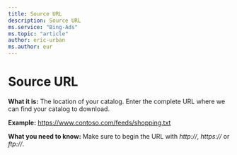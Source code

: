 ```yaml
---
title: Source URL
description: Source URL
ms.service: "Bing-Ads"
ms.topic: "article"
author: eric-urban
ms.author: eur
---
```


# Source URL

**What it is:** The location of your catalog. Enter the complete URL where we can find your catalog to download.

**Example:** https://www.contoso.com/feeds/shopping.txt

**What you need to know:** Make sure to begin the URL with *http://*, *https://* or *ftp://*.



